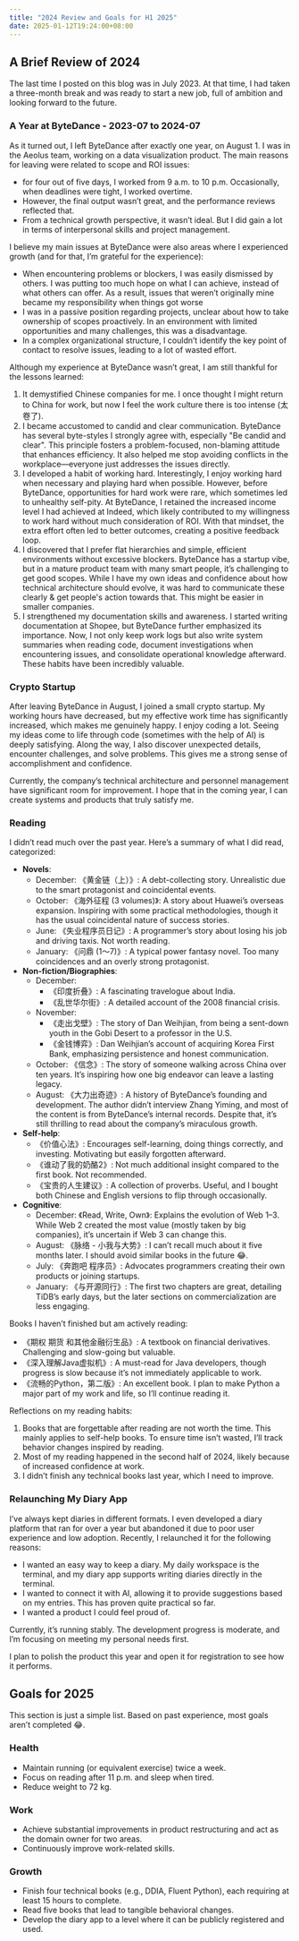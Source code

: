 ```yaml
---
title: "2024 Review and Goals for H1 2025"
date: 2025-01-12T19:24:00+08:00
---
```


## A Brief Review of 2024

The last time I posted on this blog was in July 2023. At that time, I had taken a three-month break and was ready to start a new job, full of ambition and looking forward to the future.

### A Year at ByteDance - 2023-07 to 2024-07

As it turned out, I left ByteDance after exactly one year, on August 1. I was in the Aeolus team, working on a data visualization product. The main reasons for leaving were related to scope and ROI issues:

- for four out of five days, I worked from 9 a.m. to 10 p.m. Occasionally, when deadlines were tight, I worked overtime.
- However, the final output wasn’t great, and the performance reviews reflected that.
- From a technical growth perspective, it wasn’t ideal. But I did gain a lot in terms of interpersonal skills and project management.

I believe my main issues at ByteDance were also areas where I experienced growth (and for that, I’m grateful for the experience):

- When encountering problems or blockers, I was easily dismissed by others. I was putting too much hope on what I can achieve, instead of what others can offer. As a result, issues that weren’t originally mine became my responsibility when things got worse
- I was in a passive position regarding projects, unclear about how to take ownership of scopes proactively. In an environment with limited opportunities and many challenges, this was a disadvantage.
- In a complex organizational structure, I couldn’t identify the key point of contact to resolve issues, leading to a lot of wasted effort.

Although my experience at ByteDance wasn’t great, I am still thankful for the lessons learned:

1. It demystified Chinese companies for me. I once thought I might return to China for work, but now I feel the work culture there is too intense (太卷了).
2. I became accustomed to candid and clear communication. ByteDance has several byte-styles I strongly agree with, especially "Be candid and clear". This principle fosters a problem-focused, non-blaming attitude that enhances efficiency. It also helped me stop avoiding conflicts in the workplace—everyone just addresses the issues directly.
3. I developed a habit of working hard. Interestingly, I enjoy working hard when necessary and playing hard when possible. However, before ByteDance, opportunities for hard work were rare, which sometimes led to unhealthy self-pity. At ByteDance, I retained the increased income level I had achieved at Indeed, which likely contributed to my willingness to work hard without much consideration of ROI. With that mindset, the extra effort often led to better outcomes, creating a positive feedback loop.
4. I discovered that I prefer flat hierarchies and simple, efficient environments without excessive blockers. ByteDance has a startup vibe, but in a mature product team with many smart people, it’s challenging to get good scopes. While I have my own ideas and confidence about how technical architecture should evolve, it was hard to communicate these clearly & get people's action towards that. This might be easier in smaller companies.
5. I strengthened my documentation skills and awareness. I started writing documentation at Shopee, but ByteDance further emphasized its importance. Now, I not only keep work logs but also write system summaries when reading code, document investigations when encountering issues, and consolidate operational knowledge afterward. These habits have been incredibly valuable.

### Crypto Startup

After leaving ByteDance in August, I joined a small crypto startup. My working hours have decreased, but my effective work time has significantly increased, which makes me genuinely happy. I enjoy coding a lot. Seeing my ideas come to life through code (sometimes with the help of AI) is deeply satisfying. Along the way, I also discover unexpected details, encounter challenges, and solve problems. This gives me a strong sense of accomplishment and confidence.

Currently, the company’s technical architecture and personnel management have significant room for improvement. I hope that in the coming year, I can create systems and products that truly satisfy me.

### Reading

I didn’t read much over the past year. Here’s a summary of what I did read, categorized:

- **Novels**:
  - December: 《黄金链（上）》: A debt-collecting story. Unrealistic due to the smart protagonist and coincidental events.
  - October: 《海外征程 (3 volumes)》: A story about Huawei’s overseas expansion. Inspiring with some practical methodologies, though it has the usual coincidental nature of success stories.
  - June: 《失业程序员日记》: A programmer’s story about losing his job and driving taxis. Not worth reading.
  - January: 《问鼎 (1～7)》: A typical power fantasy novel. Too many coincidences and an overly strong protagonist.
- **Non-fiction/Biographies**:
  - December:
    - 《印度折叠》: A fascinating travelogue about India.
    - 《乱世华尔街》: A detailed account of the 2008 financial crisis.
  - November:
    - 《走出戈壁》: The story of Dan Weihjian, from being a sent-down youth in the Gobi Desert to a professor in the U.S.
    - 《金钱博弈》: Dan Weihjian’s account of acquiring Korea First Bank, emphasizing persistence and honest communication.
  - October: 《信念》: The story of someone walking across China over ten years. It’s inspiring how one big endeavor can leave a lasting legacy.
  - August: 《大力出奇迹》: A history of ByteDance’s founding and development. The author didn’t interview Zhang Yiming, and most of the content is from ByteDance’s internal records. Despite that, it’s still thrilling to read about the company’s miraculous growth.
- **Self-help**:
  - 《价值心法》: Encourages self-learning, doing things correctly, and investing. Motivating but easily forgotten afterward.
  - 《谁动了我的奶酪2》: Not much additional insight compared to the first book. Not recommended.
  - 《宝贵的人生建议》: A collection of proverbs. Useful, and I bought both Chinese and English versions to flip through occasionally.
- **Cognitive**:
  - December: 《Read, Write, Own》: Explains the evolution of Web 1–3. While Web 2 created the most value (mostly taken by big companies), it’s uncertain if Web 3 can change this.
  - August: 《脉络 - 小我与大势》: I can’t recall much about it five months later. I should avoid similar books in the future 😂.
  - July: 《奔跑吧 程序员》: Advocates programmers creating their own products or joining startups.
  - January: 《与开源同行》: The first two chapters are great, detailing TiDB’s early days, but the later sections on commercialization are less engaging.

Books I haven’t finished but am actively reading:

- 《期权 期货 和其他金融衍生品》: A textbook on financial derivatives. Challenging and slow-going but valuable.
- 《深入理解Java虚拟机》: A must-read for Java developers, though progress is slow because it’s not immediately applicable to work.
- 《流畅的Python，第二版》: An excellent book. I plan to make Python a major part of my work and life, so I’ll continue reading it.

Reflections on my reading habits:

1. Books that are forgettable after reading are not worth the time. This mainly applies to self-help books. To ensure time isn’t wasted, I’ll track behavior changes inspired by reading.
2. Most of my reading happened in the second half of 2024, likely because of increased confidence at work.
3. I didn’t finish any technical books last year, which I need to improve.

### Relaunching My Diary App

I’ve always kept diaries in different formats. I even developed a diary platform that ran for over a year but abandoned it due to poor user experience and low adoption. Recently, I relaunched it for the following reasons:

- I wanted an easy way to keep a diary. My daily workspace is the terminal, and my diary app supports writing diaries directly in the terminal.
- I wanted to connect it with AI, allowing it to provide suggestions based on my entries. This has proven quite practical so far.
- I wanted a product I could feel proud of.

Currently, it’s running stably. The development progress is moderate, and I’m focusing on meeting my personal needs first.

I plan to polish the product this year and open it for registration to see how it performs.

## Goals for 2025

This section is just a simple list. Based on past experience, most goals aren’t completed 😂.

### Health

- Maintain running (or equivalent exercise) twice a week.
- Focus on reading after 11 p.m. and sleep when tired.
- Reduce weight to 72 kg.

### Work

- Achieve substantial improvements in product restructuring and act as the domain owner for two areas.
- Continuously improve work-related skills.

### Growth

- Finish four technical books (e.g., DDIA, Fluent Python), each requiring at least 15 hours to complete.
- Read five books that lead to tangible behavioral changes.
- Develop the diary app to a level where it can be publicly registered and used.
